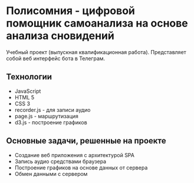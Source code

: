 # Полисомния - цифровой помощник самоанализа на основе анализа сновидений
Учебный проект (выпускная квалификационная работа).
Представляет собой веб интерфейс бота в Телеграм.

## Технологии
- JavaScript
- HTML 5
- CSS 3
- recorder.js - для записи аудио
- page.js - маршрутизация
- d3.js - построение графиков

## Основные задачи, решенные на проекте
- Создание веб приложения с архитектурой SPA
- Запись аудио средствами браузера
- Построение графиков на основе данных от сервера
- Обмен данными с сервером

